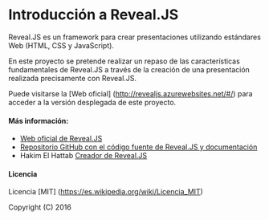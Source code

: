 # Introducción a Reveal.JS

Reveal.JS es un framework para crear presentaciones utilizando estándares Web (HTML, CSS y JavaScript).

En este proyecto se pretende realizar un repaso de las características fundamentales de Reveal.JS a través de la creación de una presentación realizada precisamente con Reveal.JS.

Puede visitarse la [Web oficial] (http://revealjs.azurewebsites.net/#/) para acceder a la versión desplegada de este proyecto.

#### Más información:
- [Web oficial de Reveal.JS](http://lab.hakim.se/reveal-js/#/)
- [Repositorio GitHub con el código fuente de Reveal.JS y documentación](https://github.com/hakimel/reveal.js)
- Hakim El Hattab [Creador de Reveal.JS](http://hakim.se/)

#### Licencia

Licencia [MIT] (https://es.wikipedia.org/wiki/Licencia_MIT)

Copyright (C) 2016